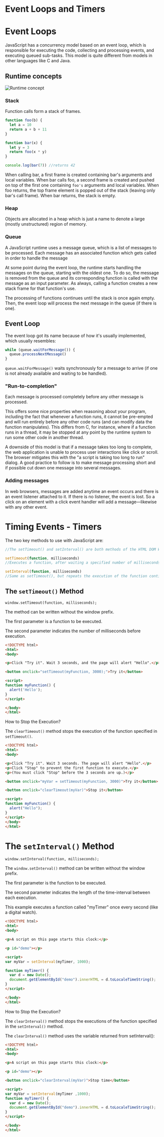 # Event Loops and Timers

# Event Loops

JavaScript has a concurrency model based on an event loop, which is responsible for executing the code, collecting and processing events, and executing queued sub-tasks. This model is quite different from models in other languages like C and Java.

## Runtime concepts

![Runtime concept](../javascript/The_Javascript_Runtime_Environment_Example.svg)

### Stack

Function calls form a stack of frames.

```js
function foo(b) {
  let a = 10
  return a + b + 11
}

function bar(x) {
  let y = 3
  return foo(x * y)
}

console.log(bar(7)) //returns 42
```

When calling bar, a first frame is created containing bar's arguments and local variables. When bar calls foo, a second frame is created and pushed on top of the first one containing `foo's` arguments and local variables. When foo returns, the top frame element is popped out of the stack (leaving only bar's call frame). When bar returns, the stack is empty.

### Heap

Objects are allocated in a heap which is just a name to denote a large (mostly unstructured) region of memory.

### Queue

A JavaScript runtime uses a message queue, which is a list of messages to be processed. Each message has an associated function which gets called in order to handle the message

At some point during the event loop, the runtime starts handling the messages on the queue, starting with the oldest one. To do so, the message is removed from the queue and its corresponding function is called with the message as an input parameter. As always, calling a function creates a new stack frame for that function's use.

The processing of functions continues until the stack is once again empty. Then, the event loop will process the next message in the queue (if there is one).

## Event Loop

The event loop got its name because of how it's usually implemented, which usually resembles:

```js
while (queue.waitForMessage()) {
  queue.processNextMessage()
}
```

`queue.waitForMessage()` waits synchronously for a message to arrive (if one is not already available and waiting to be handled).

### "Run-to-completion"

Each message is processed completely before any other message is processed.

This offers some nice properties when reasoning about your program, including the fact that whenever a function runs, it cannot be pre-empted and will run entirely before any other code runs (and can modify data the function manipulates). This differs from C, for instance, where if a function runs in a thread, it may be stopped at any point by the runtime system to run some other code in another thread.

A downside of this model is that if a message takes too long to complete, the web application is unable to process user interactions like click or scroll. The browser mitigates this with the "a script is taking too long to run" dialog. A good practice to follow is to make message processing short and if possible cut down one message into several messages.

### Adding messages

In web browsers, messages are added anytime an event occurs and there is an event listener attached to it. If there is no listener, the event is lost. So a click on an element with a click event handler will add a message—likewise with any other event.

# Timing Events - Timers

The two key methods to use with JavaScript are:

```js
//The setTimeout() and setInterval() are both methods of the HTML DOM Window object.

setTimeout(function, milliseconds)
//Executes a function, after waiting a specified number of milliseconds.

setInterval(function, milliseconds)
//Same as setTimeout(), but repeats the execution of the function continuously.
```

## The `setTimeout()` Method

`window.setTimeout(function, milliseconds);`

The method can be written without the window prefix.

The first parameter is a function to be executed.

The second parameter indicates the number of milliseconds before execution.

```html
<!DOCTYPE html>
<html>
<body>

<p>Click "Try it". Wait 3 seconds, and the page will alert "Hello".</p>

<button onclick="setTimeout(myFunction, 3000);">Try it</button>

<script>
function myFunction() {
  alert('Hello');
}
</script>

</body>
</html>
```

How to Stop the Execution?

The `clearTimeout()` method stops the execution of the function specified in `setTimeout()`.

```html
<!DOCTYPE html>
<html>
<body>

<p>Click "Try it". Wait 3 seconds. The page will alert "Hello".</p>
<p>Click "Stop" to prevent the first function to execute.</p>
<p>(You must click "Stop" before the 3 seconds are up.)</p>

<button onclick="myVar = setTimeout(myFunction, 3000)">Try it</button>

<button onclick="clearTimeout(myVar)">Stop it</button>

<script>
function myFunction() {
  alert("Hello");
}
</script>
</body>
</html>
```
# The `setInterval()` Method

`window.setInterval(function, milliseconds);`

The `window.setInterval()` method can be written without the window prefix.

The first parameter is the function to be executed.

The second parameter indicates the length of the time-interval between each execution.

This example executes a function called "myTimer" once every second (like a digital watch).

```html
<!DOCTYPE html>
<html>
<body>

<p>A script on this page starts this clock:</p>

<p id="demo"></p>

<script>
var myVar = setInterval(myTimer, 1000);

function myTimer() {
  var d = new Date();
  document.getElementById("demo").innerHTML = d.toLocaleTimeString();
}
</script>

</body>
</html>
```

How to Stop the Execution?

The `clearInterval()` method stops the executions of the function specified in the `setInterval()` method.

The `clearInterval()` method uses the variable returned from setInterval():

```html
<!DOCTYPE html>
<html>
<body>

<p>A script on this page starts this clock:</p>

<p id="demo"></p>

<button onclick="clearInterval(myVar)">Stop time</button>

<script>
var myVar = setInterval(myTimer ,1000);
function myTimer() {
  var d = new Date();
  document.getElementById("demo").innerHTML = d.toLocaleTimeString();
}
</script>

</body>
</html>
```